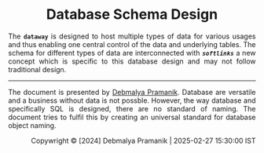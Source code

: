 <h1 align = "center">Database Schema Design</h1>

<div align = "justify">

The **`dataway`** is designed to host multiple types of data for various usages and thus enabling one central control of the
data and underlying tables. The schema for different types of data are interconnected with **_`softlinks`_** a new concept
which is specific to this database design and may not follow traditional design.

</div>

---

<div align = "justify">

The document is presented by [Debmalya Pramanik](https://github.com/ZenithClown). Database are versatile and a business without
data is not possble. However, the way database and specifically SQL is designed, there are no standard of naming. The document
tries to fulfil this by creating an universal standard for database object naming.

</div>

<div align = "right">

Copywright © [2024] Debmalya Pramanik | 2025-02-27 15:30:00 IST

</div>

